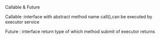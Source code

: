 Callable & Future

Callable :interface with abstract method name call(),can be executed by executor service

Future : interface return type of which method submit of executor returns 